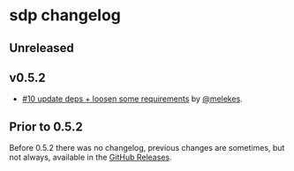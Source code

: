 # sdp changelog

## Unreleased

## v0.5.2

* [#10 update deps + loosen some requirements](https://github.com/webrtc-rs/sdp/pull/10) by [@melekes](https://github.com/melekes).

## Prior to 0.5.2

Before 0.5.2 there was no changelog, previous changes are sometimes, but not always, available in the [GitHub Releases](https://github.com/webrtc-rs/sdp/releases).

